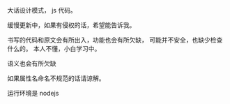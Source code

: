 大话设计模式， js 代码。

缓慢更新中，如果有侵权的话，希望能告诉我。

书写的代码和原文会有所出入，功能也会有所欠缺，
可能并不安全，也缺少检查什么的。
本人不懂，小白学习中。

语义也会有所欠缺

如果属性名命名不规范的话请谅解。

运行环境是 nodejs
